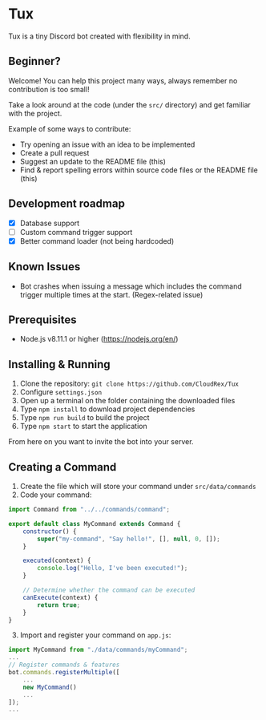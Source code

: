 # Tux
Tux is a tiny Discord bot created with flexibility in mind.

## Beginner?
Welcome! You can help this project many ways, always remember no contribution is too small!

Take a look around at the code (under the `src/` directory) and get familiar with the project.

Example of some ways to contribute:

* Try opening an issue with an idea to be implemented
* Create a pull request
* Suggest an update to the README file (this)
* Find & report spelling errors within source code files or the README file (this)

## Development roadmap
* [X] Database support
* [ ] Custom command trigger support
* [X] Better command loader (not being hardcoded)

## Known Issues
* Bot crashes when issuing a message which includes the command trigger multiple times at the start. (Regex-related issue)

## Prerequisites
* Node.js v8.11.1 or higher (https://nodejs.org/en/)

## Installing & Running
1. Clone the repository: `git clone https://github.com/CloudRex/Tux`
2. Configure `settings.json`
3. Open up a terminal on the folder containing the downloaded files
4. Type `npm install` to download project dependencies
5. Type `npm run build` to build the project
6. Type `npm start` to start the application

From here on you want to invite the bot into your server.

## Creating a Command
1. Create the file which will store your command under `src/data/commands`
2. Code your command:

```javascript
import Command from "../../commands/command";

export default class MyCommand extends Command {
    constructor() {
        super("my-command", "Say hello!", [], null, 0, []);
    }

    executed(context) {
        console.log("Hello, I've been executed!");
    }

    // Determine whether the command can be executed
    canExecute(context) {
        return true;
    }
}
```

3. Import and register your command on `app.js`:
```javascript
import MyCommand from "./data/commands/myCommand";
...
// Register commands & features
bot.commands.registerMultiple([
    ...
    new MyCommand()
    ...
]);
...
```
